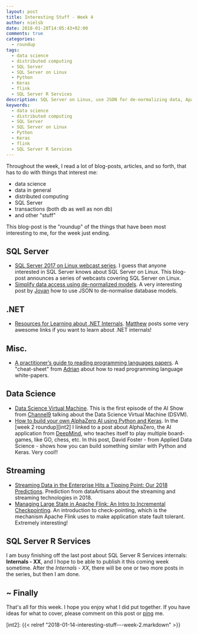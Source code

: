 ```yaml
---
layout: post
title: Interesting Stuff - Week 4
author: nielsb
date: 2018-01-28T14:05:43+02:00
comments: true
categories:
  - roundup
tags:
  - data science
  - distributed computing
  - SQL Server
  - SQL Server on Linux
  - Python
  - Keras
  - flink
  - SQL Server R Services
description: SQL Server on Linux, use JSON for de-normalizing data, Apache Flink, Keras, Python and other cool "stuff"!
keywords:
  - data science
  - distributed computing
  - SQL Server
  - SQL Server on Linux
  - Python
  - Keras
  - flink
  - SQL Server R Services  
---
```


Throughout the week, I read a lot of blog-posts, articles, and so forth, that has to do with things that interest me:

* data science
* data in general
* distributed computing
* SQL Server
* transactions (both db as well as non db)
* and other "stuff"

This blog-post is the "roundup" of the things that have been most interesting to me, for the week just ending.

<!--more-->

## SQL Server

* [SQL Server 2017 on Linux webcast series][1]. I guess that anyone interested in SQL Server knows about SQL Server on Linux. This blog-post announces a series of webcasts covering SQL Server on Linux.
* [Simplify data access using de-normalized models][2]. A very interesting post by [Jovan][jovpop] how to use JSON to de-normalise database models.

## .NET

* [Resources for Learning about .NET Internals][3]. [Matthew][mattw] posts some very awesome links if you want to learn about .NET internals!

## Misc.

* [A practitioner’s guide to reading programming languages papers][6]. A "cheat-sheet" from [Adrian][adcol] about how to read programming language white-papers.

## Data Science

* [Data Science Virtual Machine][4]. This is the first episode of the AI Show from [Channel9][5] talking about the Data Science Virtual Machine (DSVM).
* [How to build your own AlphaZero AI using Python and Keras][7]. In the [week 2 roundup][int2] I linked to a post about AlphaZero, the AI application from [DeepMind][8], who teaches itself to play multiple board-games, like GO, chess, etc. In this post, David Foster - from Applied Data Science - shows how you can build something similar with Python and Keras. Very cool!!

## Streaming

* [Streaming Data in the Enterprise Hits a Tipping Point: Our 2018 Predictions][9]. Prediction from dataArtisans about the streaming and streaming technologies in 2018.
* [Managing Large State in Apache Flink: An Intro to Incremental Checkpointing][10]. An introduction to check-pointing, which is the mechanism Apache Flink uses to make application state fault tolerant. Extremely interesting!

## SQL Server R Services

I am busy finishing off the last post about SQL Server R Services internals: **Internals - XX**, and I hope to be able to publish it this coming week sometime. After the *Internals - XX*, there will be one or two more posts in the series, but then I am done.

## ~ Finally

That's all for this week. I hope you enjoy what I did put together. If you have ideas for what to cover, please comment on this post or [ping][ma] me.

[ma]: mailto:niels.it.berglund@gmail.com
[mp]: https://blog.acolyer.org
[iq]: https://www.infoq.com/
[ew]: http://sqlonice.com/
[re]: http://blog.revolutionanalytics.com
[sqsk]: https://www.sqlskills.com

[jovpop]: https://twitter.com/JovanPop_MSFT
[bobw]: https://twitter.com/bobwardms
[revod]: https://twitter.com/revodavid
[lonny]: https://twitter.com/sqL_handLe
[ewtw]: https://twitter.com/sqlOnIce
[buckw]: https://twitter.com/BuckWoodyMSFT
[mattw]: https://twitter.com/matthewwarren
[murba]: https://twitter.com/muratdemirbas
[daveda]: https://twitter.com/davidthecoder
[adcol]: https://twitter.com/adriancolyer

[int2]: {{< relref "2018-01-14-interesting-stuff---week-2.markdown" >}}


[1]: https://blogs.technet.microsoft.com/dataplatforminsider/2018/01/22/sql-server-2017-on-linux-webcast-series/
[2]: https://blogs.msdn.microsoft.com/sqlserverstorageengine/2018/01/24/simplify-data-access-using-de-normalized-models/
[3]: http://mattwarren.org/2018/01/22/Resources-for-Learning-about-.NET-Internals/
[4]: https://channel9.msdn.com/Shows/AI-Show/Data-Science-Virtual-Machine
[5]: https://channel9.msdn.com/
[6]: https://blog.acolyer.org/2018/01/26/a-practitioners-guide-to-reading-programming-languages-papers/
[7]: https://medium.com/applied-data-science/how-to-build-your-own-alphazero-ai-using-python-and-keras-7f664945c188
[8]: https://en.wikipedia.org/wiki/DeepMind
[9]: https://data-artisans.com/blog/streaming-data-in-the-enterprise-hits-a-tipping-point
[10]: https://data-artisans.com/blog/managing-large-state-apache-flink-incremental-checkpointing-overview
